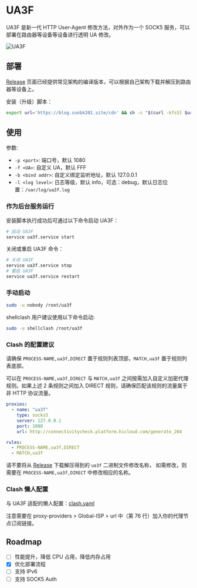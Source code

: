 # UA3F

UA3F 是新一代 HTTP User-Agent 修改方法，对外作为一个 SOCK5 服务，可以部署在路由器等设备等设备进行透明 UA 修改。

![UA3F](https://sunbk201.oss-cn-beijing.aliyuncs.com/img/ua3f)

## 部署

[Release](https://github.com/SunBK201/UA3F/releases) 页面已经提供常见架构的编译版本，可以根据自己架构下载并解压到路由器等设备上。

安装（升级）脚本：
```sh
export url='https://blog.sunbk201.site/cdn' && sh -c "$(curl -kfsSl $url/install.sh)"
```

## 使用

参数:
- `-p <port>`: 端口号，默认 1080
- `-f <UA>`: 自定义 UA，默认 FFF
- `-b <bind addr>`: 自定义绑定监听地址，默认 127.0.0.1
- `-l <log level>`: 日志等级，默认 info，可选：debug，默认日志位置：`/var/log/ua3f.log`

### 作为后台服务运行

安装脚本执行成功后可通过以下命令启动 UA3F：
```sh
# 启动 UA3F
service ua3f.service start
```

关闭或重启 UA3F 命令：
```bash
# 关闭 UA3F
service ua3f.service stop
# 重启 UA3F
service ua3f.service restart
```

### 手动启动
```bash
sudo -u nobody /root/ua3f
```

shellclash 用户建议使用以下命令启动:
```bash
sudo -u shellclash /root/ua3f
```

### Clash 的配置建议

请确保 `PROCESS-NAME,ua3f,DIRECT` 置于规则列表顶部，`MATCH,ua3f` 置于规则列表底部。

可以在 `PROCESS-NAME,ua3f,DIRECT` 与 `MATCH,ua3f` 之间按需加入自定义加密代理规则。如果上述 2 条规则之间加入 DIRECT 规则，请确保匹配该规则的流量属于非 HTTP 协议流量。

```yaml
proxies:
  - name: "ua3f"
    type: socks5
    server: 127.0.0.1
    port: 1080
    url: http://connectivitycheck.platform.hicloud.com/generate_204

rules:
  - PROCESS-NAME,ua3f,DIRECT
  - MATCH,ua3f
```

请不要将从 [Release](https://github.com/SunBK201/UA3F/releases) 下载解压得到的 `ua3f` 二进制文件修改名称，
如需修改，则需要在 `PROCESS-NAME,ua3f,DIRECT` 中修改相应的名称。

### Clash 懒人配置

与 UA3F 适配的懒人配置：[clash.yaml](https://cdn.jsdelivr.net/gh/SunBK201/UA3F@master/clash.yaml)

注意需要在 proxy-providers > Global-ISP > url 中（第 76 行）加入你的代理节点订阅链接。

## Roadmap

- [ ] 性能提升，降低 CPU 占用，降低内存占用
- [x] 优化部署流程
- [ ] 支持 IPv6
- [ ] 支持 SOCK5 Auth